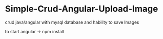 # Simple-Crud-Angular-Upload-Image
crud java/angular with mysql database and hability to save Images


to start angular -> npm install
